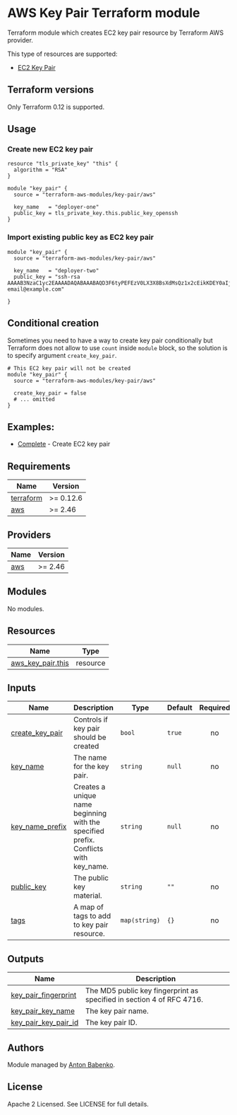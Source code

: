 # AWS Key Pair Terraform module

Terraform module which creates EC2 key pair resource by Terraform AWS provider.

This type of resources are supported:

* [EC2 Key Pair](https://www.terraform.io/docs/providers/aws/r/key_pair.html)

## Terraform versions

Only Terraform 0.12 is supported.

## Usage

### Create new EC2 key pair 

```hcl
resource "tls_private_key" "this" {
  algorithm = "RSA"
}

module "key_pair" {
  source = "terraform-aws-modules/key-pair/aws"

  key_name   = "deployer-one"
  public_key = tls_private_key.this.public_key_openssh
}
```

### Import existing public key as EC2 key pair

```hcl
module "key_pair" {
  source = "terraform-aws-modules/key-pair/aws"

  key_name   = "deployer-two"
  public_key = "ssh-rsa AAAAB3NzaC1yc2EAAAADAQABAAABAQD3F6tyPEFEzV0LX3X8BsXdMsQz1x2cEikKDEY0aIj41qgxMCP/iteneqXSIFZBp5vizPvaoIR3Um9xK7PGoW8giupGn+EPuxIA4cDM4vzOqOkiMPhz5XK0whEjkVzTo4+S0puvDZuwIsdiW9mxhJc7tgBNL0cYlWSYVkz4G/fslNfRPW5mYAM49f4fhtxPb5ok4Q2Lg9dPKVHO/Bgeu5woMc7RY0p1ej6D4CKFE6lymSDJpW0YHX/wqE9+cfEauh7xZcG0q9t2ta6F6fmX0agvpFyZo8aFbXeUBr7osSCJNgvavWbM/06niWrOvYX2xwWdhXmXSrbX8ZbabVohBK41 email@example.com"

}
```

## Conditional creation

Sometimes you need to have a way to create key pair conditionally but Terraform does not allow to use `count` inside `module` block, so the solution is to specify argument `create_key_pair`.

```hcl
# This EC2 key pair will not be created
module "key_pair" {
  source = "terraform-aws-modules/key-pair/aws"

  create_key_pair = false
  # ... omitted
}
```

## Examples:

* [Complete](https://github.com/terraform-aws-modules/terraform-aws-key-pair/tree/master/examples/complete) - Create EC2 key pair

<!-- BEGINNING OF PRE-COMMIT-TERRAFORM DOCS HOOK -->
## Requirements

| Name | Version |
|------|---------|
| <a name="requirement_terraform"></a> [terraform](#requirement\_terraform) | >= 0.12.6 |
| <a name="requirement_aws"></a> [aws](#requirement\_aws) | >= 2.46 |

## Providers

| Name | Version |
|------|---------|
| <a name="provider_aws"></a> [aws](#provider\_aws) | >= 2.46 |

## Modules

No modules.

## Resources

| Name | Type |
|------|------|
| [aws_key_pair.this](https://registry.terraform.io/providers/hashicorp/aws/latest/docs/resources/key_pair) | resource |

## Inputs

| Name | Description | Type | Default | Required |
|------|-------------|------|---------|:--------:|
| <a name="input_create_key_pair"></a> [create\_key\_pair](#input\_create\_key\_pair) | Controls if key pair should be created | `bool` | `true` | no |
| <a name="input_key_name"></a> [key\_name](#input\_key\_name) | The name for the key pair. | `string` | `null` | no |
| <a name="input_key_name_prefix"></a> [key\_name\_prefix](#input\_key\_name\_prefix) | Creates a unique name beginning with the specified prefix. Conflicts with key\_name. | `string` | `null` | no |
| <a name="input_public_key"></a> [public\_key](#input\_public\_key) | The public key material. | `string` | `""` | no |
| <a name="input_tags"></a> [tags](#input\_tags) | A map of tags to add to key pair resource. | `map(string)` | `{}` | no |

## Outputs

| Name | Description |
|------|-------------|
| <a name="output_key_pair_fingerprint"></a> [key\_pair\_fingerprint](#output\_key\_pair\_fingerprint) | The MD5 public key fingerprint as specified in section 4 of RFC 4716. |
| <a name="output_key_pair_key_name"></a> [key\_pair\_key\_name](#output\_key\_pair\_key\_name) | The key pair name. |
| <a name="output_key_pair_key_pair_id"></a> [key\_pair\_key\_pair\_id](#output\_key\_pair\_key\_pair\_id) | The key pair ID. |
<!-- END OF PRE-COMMIT-TERRAFORM DOCS HOOK -->

## Authors

Module managed by [Anton Babenko](https://github.com/antonbabenko).

## License

Apache 2 Licensed. See LICENSE for full details.
